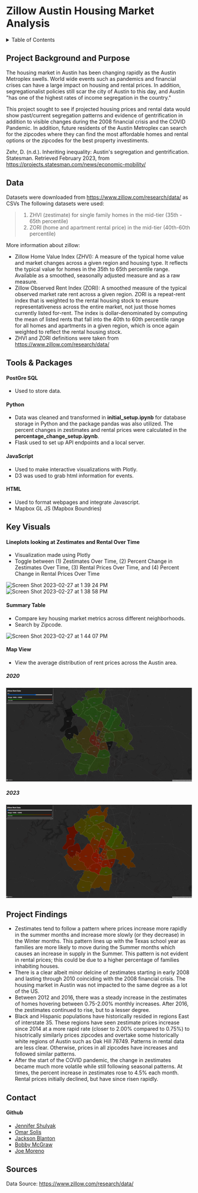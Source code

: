 # Zillow Austin Housing Market Analysis

<!-- TABLE OF CONTENTS -->
<details>
  <summary>Table of Contents</summary>
  <ol>
    <li>
      <a href="#about-the-project">Project Background & Purpose</a>
    </li>
    <li>
      <a href="#data">Data</a>
    </li>
    <li><a href="#tools-and-packages">Tools & Packages</a></li>
    <li><a href="#key-visuals">Key Visuals</a></li>
    <li><a href="project-findings">Project Findings</></li>
    <li><a href="#contact">Contact</a></li>
    <li><a href="#references">References</a></li>
  </ol>
</details>

<!-- ABOUT THE PROJECT -->
## Project Background and Purpose

The housing market in Austin has been changing rapidly as the Austin Metroplex swells. World wide events such as pandemics and financial crises can have a large impact on housing and rental prices. In addition, segregationalist policies still scar the city of Austin to this day, and Austin "has one of the highest rates of income segregation in the country." 

This project sought to see if projected housing prices and rental data would show past/current segregation patterns and evidence of gentrification in addition to visible changes during the 2008 financial crisis and the COVID Pandemic. In addition, future residents of the Austin Metroplex can search for the zipcodes where they can find the most affordable homes and rental options or the zipcodes for the best property investiments.   

Zehr, D. (n.d.). Inheriting inequality: Austin's segregation and gentrification. Statesman. Retrieved February 2023, from https://projects.statesman.com/news/economic-mobility/ 

<!-- DATA -->
## Data

Datasets were downloaded from https://www.zillow.com/research/data/ as CSVs
The following datasets were used: 
>1. ZHVI (zestimate) for single family homes in the mid-tier (35th - 65th percentile) 
>2. ZORI (home and apartment rental price) in the mid-tier (40th-60th percentile)  

More information about zillow: 
  * Zillow Home Value Index (ZHVI): A measure of the typical home value and market changes across a given region and housing type. It reflects the typical value for homes in the 35th to 65th percentile range. Available as a smoothed, seasonally adjusted measure and as a raw measure.
  * Zillow Observed Rent Index (ZORI): A smoothed measure of the typical observed market rate rent across a given region. ZORI is a repeat-rent index that is weighted to the rental housing stock to ensure representativeness across the entire market, not just those homes currently listed for-rent. The index is dollar-denominated by computing the mean of listed rents that fall into the 40th to 60th percentile range for all homes and apartments in a given region, which is once again weighted to reflect the rental housing stock.
  * ZHVI and ZORI definitions were taken from https://www.zillow.com/research/data/ 

<!-- TOOLS AND PACKAGES -->
## Tools & Packages

#### PostGre SQL
- Used to store data. 
#### Python 
- Data was cleaned and transformed in **initial_setup.ipynb** for database storage in Python and the package pandas was also utilized. The percent changes in zestimates and rental prices were calculated in the **percentage_change_setup.ipynb**.
- Flask used to set up API endpoints and a local server. 
#### JavaScript
- Used to make interactive visualizations with Plotly. 
- D3 was used to grab html information for events. 
#### HTML
- Used to format webpages and integrate Javascript. 
- Mapbox GL JS (Mapbox Boundries)

<!-- KEY VISUALS -->
## Key Visuals 

#### Lineplots looking at Zestimates and Rental Over Time
 * Visualization made using Plotly
 * Toggle between (1) Zestimates Over Time, (2) Percent Change in Zestimates Over Time, (3) Rental Prices Over Time, and (4) Percent Change in Rental Prices Over Time

![Screen Shot 2023-02-27 at 1 39 24 PM](https://user-images.githubusercontent.com/111457464/221666001-68a19df0-765d-44d4-9a0c-ce8219689954.png)
![Screen Shot 2023-02-27 at 1 38 58 PM](https://user-images.githubusercontent.com/111457464/221666027-a91a248c-6c63-4c17-8e8a-9ee0e4107114.png)

#### Summary Table
 * Compare key housing market metrics across different neighborhoods.
 * Search by Zipcode.
 
![Screen Shot 2023-02-27 at 1 44 07 PM](https://user-images.githubusercontent.com/111457464/221666799-96950e4c-1333-4565-a29c-c1e041cfc825.png)

#### Map View
 * View the average distribution of rent prices across the Austin area.
  ##### 2020
 ![image](https://github.com/JenniferM-BShulyak/zillow_austin_housing_market/blob/main/screenshots/rent_data_2020.png)

  ##### 2023
![image](https://github.com/JenniferM-BShulyak/zillow_austin_housing_market/blob/main/screenshots/rent_data_2023.png)

<!-- PROJECT FINDINGS -->
## Project Findings

 * Zestimates tend to follow a pattern where prices increase more rapidly in the summer months and increase more slowly (or they decrease) in the Winter months. This pattern lines up with the Texas school year as families are more likely to move during the Summer months which causes an increase in supply in the Summer. This pattern is not evident in rental prices; this could be due to a higher percentage of families inhabiting houses. 
 * There is a clear albeit minor delcine of zestimates starting in early 2008 and lasting through 2010 coinciding with the 2008 financial crisis. The housing market in Austin was not impacted to the same degree as a lot of the US. 
 * Between 2012 and 2016, there was a steady increase in the zestimates of homes hovering between 0.75-2.00% monthly increases. After 2016, the zestimates continued to rise, but to a lesser degree.
 * Black and Hispanic populations have historically resided in regions East of interstate 35. These regions have seen zestimate prices increase since 2014 at a more rapid rate (closer to 2.00% compared to 0.75%) to hisotrically similarly prices zipcodes and overtake some historically white regions of Austin such as Oak Hill 78749. Patterns in rental data are less clear. Otherwise, prices in all zipcodes have increases and followed similar patterns. 
 * After the start of the COVID pandemic, the change in zestimates became much more volatile while still following seasonal patterns. At times, the percent increase in zestimates rose to 4.5% each month. Rental prices initially declined, but have since risen rapidly. 

<!-- CONTACT -->
## Contact

#### Github
- [Jennifer Shulyak](https://github.com/JenniferM-BShulyak)
- [Omar Solis](https://github.com/oas95)
- [Jackson Blanton](https://github.com/JacksonBlanton)
- [Bobby McGraw](https://github.com/BMcGraw1215)
- [Joe Moreno](https://github.com/jrm33)

<!-- SOURCES -->
## Sources

Data Source: https://www.zillow.com/research/data/

